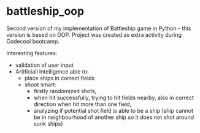 # battleship_oop

Second version of my implementation of Battleship game in Python - this version is based on OOP. 
Project was created as extra activity during Codecool bootcamp.

Interesting features:

- validation of user input
- Artificiall Intelligence able to:
  - place ships in correct fields
  - shoot smart: 
      - firstly randomized shots, 
      - when hit successfully, trying to hit fields nearby, also in correct direction when hit more than one field, 
      - analyzing if potential shot field is able to be a ship (ship cannot be in neighbourhood of another ship so it does not shot around sunk ships)
